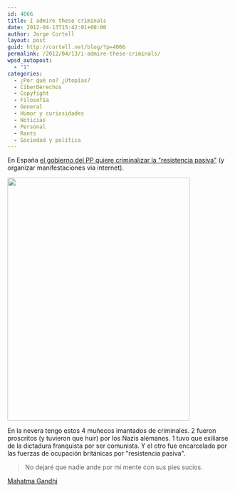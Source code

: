```yaml
---
id: 4066
title: I admire these criminals
date: 2012-04-13T15:42:01+00:00
author: Jorge Cortell
layout: post
guid: http://cortell.net/blog/?p=4066
permalink: /2012/04/13/i-admire-these-criminals/
wpsd_autopost:
  - "1"
categories:
  - ¿Por qué no? ¿Utopías?
  - CiberDerechos
  - Copyfight
  - Filosofí­a
  - General
  - Humor y curiosidades
  - Noticias
  - Personal
  - Rants
  - Sociedad y polí­tica
---
```

<p title="http://www.20minutos.es/noticia/1365573/0/reforma-codigo-penal/internet/resistencia-pasiva/">
  En España <a title="http://www.20minutos.es/noticia/1365573/0/reforma-codigo-penal/internet/resistencia-pasiva/" href="http://www.20minutos.es/noticia/1365573/0/reforma-codigo-penal/internet/resistencia-pasiva/" target="_blank">el gobierno del PP quiere criminalizar la "resistencia pasiva"</a> (y organizar manifestaciones via internet).
</p>

<img class="aligncenter" title="4 criminals" src="https://lh4.googleusercontent.com/-mBDC64YbMzI/T4h9KaFWT-I/AAAAAAAABGo/ZdbxCQRq6Vs/w409-h545-k/20120413_141933.jpg" alt="" width="409" height="545" />

En la nevera tengo estos 4 muñecos imantados de criminales. 2 fueron proscritos (y tuvieron que huir) por los Nazis alemanes. 1 tuvo que exiliarse de la dictadura franquista por ser comunista. Y el otro fue encarcelado por las fuerzas de ocupación británicas por "resistencia pasiva".

> No dejaré que nadie ande por mi mente con sus pies sucios.

[Mahatma Gandhi](http://www.goodreads.com/author/show/4467789.Mahatma_Gandhi)